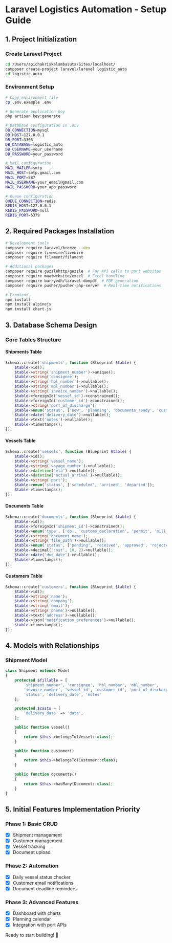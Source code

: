 # Laravel Logistics Automation - Setup Guide

## 1. Project Initialization

### Create Laravel Project
```bash
cd /Users/apichakriskalambasuta/Sites/localhost/
composer create-project laravel/laravel logistic_auto
cd logistic_auto
```

### Environment Setup
```bash
# Copy environment file
cp .env.example .env

# Generate application key
php artisan key:generate

# Database configuration in .env
DB_CONNECTION=mysql
DB_HOST=127.0.0.1
DB_PORT=3306
DB_DATABASE=logistic_auto
DB_USERNAME=your_username
DB_PASSWORD=your_password

# Mail configuration
MAIL_MAILER=smtp
MAIL_HOST=smtp.gmail.com
MAIL_PORT=587
MAIL_USERNAME=your_email@gmail.com
MAIL_PASSWORD=your_app_password

# Queue configuration
QUEUE_CONNECTION=redis
REDIS_HOST=127.0.0.1
REDIS_PASSWORD=null
REDIS_PORT=6379
```
## 2. Required Packages Installation

```bash
# Development tools
composer require laravel/breeze --dev
composer require livewire/livewire
composer require filament/filament

# Additional packages
composer require guzzlehttp/guzzle  # For API calls to port websites
composer require maatwebsite/excel  # Excel handling
composer require barryvdh/laravel-dompdf  # PDF generation
composer require pusher/pusher-php-server  # Real-time notifications

# Frontend
npm install
npm install alpinejs
npm install chart.js
```

## 3. Database Schema Design

### Core Tables Structure

#### Shipments Table
```php
Schema::create('shipments', function (Blueprint $table) {
    $table->id();
    $table->string('shipment_number')->unique();
    $table->string('consignee');
    $table->string('hbl_number')->nullable();
    $table->string('mbl_number')->nullable();
    $table->string('invoice_number')->nullable();
    $table->foreignId('vessel_id')->constrained();
    $table->foreignId('customer_id')->constrained();
    $table->string('port_of_discharge');
    $table->enum('status', ['new', 'planning', 'documents_ready', 'customs_clearance', 'delivery', 'completed']);
    $table->date('delivery_date')->nullable();
    $table->text('notes')->nullable();
    $table->timestamps();
});
```
#### Vessels Table
```php
Schema::create('vessels', function (Blueprint $table) {
    $table->id();
    $table->string('vessel_name');
    $table->string('voyage_number')->nullable();
    $table->datetime('eta')->nullable();
    $table->datetime('actual_arrival')->nullable();
    $table->string('port');
    $table->enum('status', ['scheduled', 'arrived', 'departed']);
    $table->timestamps();
});
```

#### Documents Table
```php
Schema::create('documents', function (Blueprint $table) {
    $table->id();
    $table->foreignId('shipment_id')->constrained();
    $table->enum('type', ['do', 'customs_declaration', 'permit', 'mill_test', 'other']);
    $table->string('document_name');
    $table->string('file_path')->nullable();
    $table->enum('status', ['pending', 'received', 'approved', 'rejected']);
    $table->decimal('cost', 10, 2)->nullable();
    $table->date('due_date')->nullable();
    $table->timestamps();
});
```

#### Customers Table
```php
Schema::create('customers', function (Blueprint $table) {
    $table->id();
    $table->string('name');
    $table->string('company');
    $table->string('email');
    $table->string('phone')->nullable();
    $table->text('address')->nullable();
    $table->json('notification_preferences')->nullable();
    $table->timestamps();
});
```
## 4. Models with Relationships

### Shipment Model
```php
class Shipment extends Model
{
    protected $fillable = [
        'shipment_number', 'consignee', 'hbl_number', 'mbl_number',
        'invoice_number', 'vessel_id', 'customer_id', 'port_of_discharge',
        'status', 'delivery_date', 'notes'
    ];

    protected $casts = [
        'delivery_date' => 'date',
    ];

    public function vessel()
    {
        return $this->belongsTo(Vessel::class);
    }

    public function customer()
    {
        return $this->belongsTo(Customer::class);
    }

    public function documents()
    {
        return $this->hasMany(Document::class);
    }
}
```

## 5. Initial Features Implementation Priority

### Phase 1: Basic CRUD
- [x] Shipment management
- [x] Customer management
- [x] Vessel tracking
- [x] Document upload

### Phase 2: Automation
- [x] Daily vessel status checker
- [x] Customer email notifications
- [x] Document deadline reminders

### Phase 3: Advanced Features
- [x] Dashboard with charts
- [x] Planning calendar
- [x] Integration with port APIs

Ready to start building! 🚀